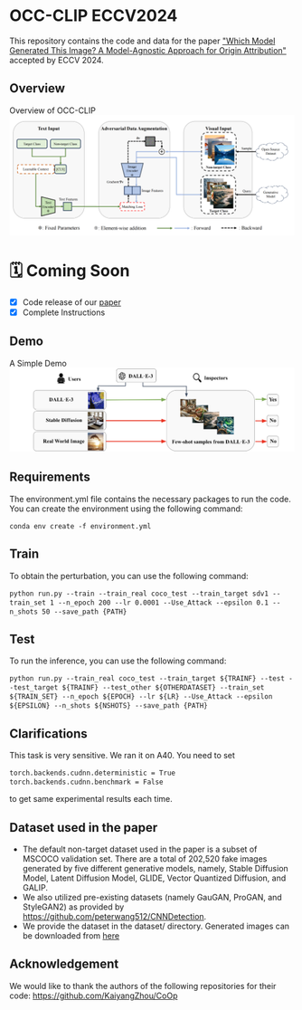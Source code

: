 # OCC-CLIP ECCV2024
This repository contains the code and data for the paper ["Which Model Generated This Image? A Model-Agnostic Approach for Origin Attribution"](https://arxiv.org/abs/2404.02697v2) accepted by ECCV 2024.
## Overview
Overview of OCC-CLIP
![OCC-CLIP Overview](Flowchat.png)

# 🗓 Coming Soon
- [x] Code release of our [paper](https://arxiv.org/abs/2404.02697v2)
- [x] Complete Instructions

## Demo
A Simple Demo
![Simple Demo](Teaser.png)

## Requirements
The environment.yml file contains the necessary packages to run the code. You can create the environment using the following command:
```
conda env create -f environment.yml
```

## Train
To obtain the perturbation, you can use the following command:
```
python run.py --train --train_real coco_test --train_target sdv1 --train_set 1 --n_epoch 200 --lr 0.0001 --Use_Attack --epsilon 0.1 --n_shots 50 --save_path {PATH}
```

## Test
To run the inference, you can use the following command:
```
python run.py --train_real coco_test --train_target ${TRAINF} --test --test_target ${TRAINF} --test_other ${OTHERDATASET} --train_set ${TRAIN_SET} --n_epoch ${EPOCH} --lr ${LR} --Use_Attack --epsilon ${EPSILON} --n_shots ${NSHOTS} --save_path {PATH}
```


## Clarifications
This task is very sensitive. We ran it on A40.
You need to set 
```
torch.backends.cudnn.deterministic = True
torch.backends.cudnn.benchmark = False
```
to get same experimental results each time.

## Dataset used in the paper

- The default non-target dataset used in the paper is a subset of MSCOCO validation set. There are a total of 202,520 fake images generated by five different generative models, namely, Stable Diffusion Model, Latent Diffusion Model, GLIDE, Vector Quantized Diffusion, and GALIP.
- We also utilized pre-existing datasets (namely GauGAN, ProGAN, and StyleGAN2) as provided by https://github.com/peterwang512/CNNDetection.
- We provide the dataset in the dataset/ directory. Generated images can be downloaded from [here](https://drive.google.com/drive/folders/0B_6QlNu0UvSmflVTclRQeEZtVGpJVWFXcGlaSkNVMFh5V1ZWVWdRa1d2SDdEdzNwc0NwOG8?resourcekey=0-Gff5JTYKYiyObeUz7e3FMA&usp=)

## Acknowledgement
We would like to thank the authors of the following repositories for their code: https://github.com/KaiyangZhou/CoOp

<!-- ## Citation -->
<!-- If you find this repository useful, please consider citing our paper:
```
@inproceedings{
luo2024an,
title={An Image Is Worth 1000 Lies: Transferability of Adversarial Images across Prompts on Vision-Language Models},
author={Haochen Luo and Jindong Gu and Fengyuan Liu and Philip Torr},
booktitle={The Twelfth International Conference on Learning Representations},
year={2024},
url={https://openreview.net/forum?id=nc5GgFAvtk}
}
``` -->
